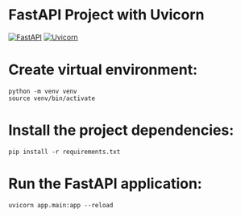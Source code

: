 # FastAPI Project with Uvicorn

[![FastAPI](https://img.shields.io/badge/FastAPI-0.68.1-blue)](https://fastapi.tiangolo.com/)
[![Uvicorn](https://img.shields.io/badge/Uvicorn-0.17.4-blue)](https://www.uvicorn.org/)

# Create virtual environment:
```
python -m venv venv
source venv/bin/activate
```

# Install the project dependencies:
```
pip install -r requirements.txt
```

# Run the FastAPI application:
```
uvicorn app.main:app --reload
```